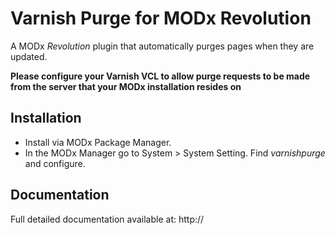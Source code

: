 Varnish Purge for MODx Revolution
=============================

A MODx *Revolution* plugin that automatically purges pages when they are updated.

**Please configure your Varnish VCL to allow purge requests to be made
from the server that your MODx installation resides on**

Installation
-----------
- Install via MODx Package Manager.
- In the MODx Manager go to System > System Setting. Find *varnishpurge* and configure.

Documentation
------------
Full detailed documentation available at:
http://
